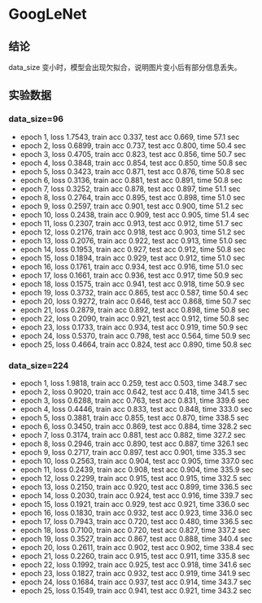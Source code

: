 
# GoogLeNet

## 结论

data_size 变小时，模型会出现欠拟合，说明图片变小后有部分信息丢失。

## 实验数据

### data_size=96

-   epoch 1, loss 1.7543, train acc 0.337, test acc 0.669, time 57.1 sec
-   epoch 2, loss 0.6899, train acc 0.737, test acc 0.800, time 50.4 sec
-   epoch 3, loss 0.4705, train acc 0.823, test acc 0.856, time 50.7 sec
-   epoch 4, loss 0.3848, train acc 0.854, test acc 0.850, time 50.8 sec
-   epoch 5, loss 0.3423, train acc 0.871, test acc 0.876, time 50.8 sec
-   epoch 6, loss 0.3136, train acc 0.881, test acc 0.891, time 50.8 sec
-   epoch 7, loss 0.3252, train acc 0.878, test acc 0.897, time 51.1 sec
-   epoch 8, loss 0.2764, train acc 0.895, test acc 0.898, time 51.0 sec
-   epoch 9, loss 0.2597, train acc 0.901, test acc 0.900, time 51.2 sec
-   epoch 10, loss 0.2438, train acc 0.909, test acc 0.905, time 51.4 sec
-   epoch 11, loss 0.2307, train acc 0.913, test acc 0.912, time 51.7 sec
-   epoch 12, loss 0.2176, train acc 0.918, test acc 0.903, time 51.2 sec
-   epoch 13, loss 0.2076, train acc 0.922, test acc 0.913, time 51.0 sec
-   epoch 14, loss 0.1953, train acc 0.927, test acc 0.912, time 50.8 sec
-   epoch 15, loss 0.1894, train acc 0.929, test acc 0.912, time 51.0 sec
-   epoch 16, loss 0.1761, train acc 0.934, test acc 0.916, time 51.0 sec
-   epoch 17, loss 0.1661, train acc 0.936, test acc 0.917, time 50.9 sec
-   epoch 18, loss 0.1575, train acc 0.941, test acc 0.918, time 50.9 sec
-   epoch 19, loss 0.3732, train acc 0.865, test acc 0.587, time 50.4 sec
-   epoch 20, loss 0.9272, train acc 0.646, test acc 0.868, time 50.7 sec
-   epoch 21, loss 0.2879, train acc 0.892, test acc 0.898, time 50.8 sec
-   epoch 22, loss 0.2090, train acc 0.921, test acc 0.912, time 50.8 sec
-   epoch 23, loss 0.1733, train acc 0.934, test acc 0.919, time 50.9 sec
-   epoch 24, loss 0.5370, train acc 0.798, test acc 0.564, time 50.9 sec
-   epoch 25, loss 0.4664, train acc 0.824, test acc 0.890, time 50.8 sec

### data_size=224

-   epoch 1, loss 1.9818, train acc 0.259, test acc 0.503, time 348.7 sec
-   epoch 2, loss 0.9020, train acc 0.642, test acc 0.418, time 341.5 sec
-   epoch 3, loss 0.6288, train acc 0.763, test acc 0.831, time 339.6 sec
-   epoch 4, loss 0.4446, train acc 0.833, test acc 0.848, time 333.0 sec
-   epoch 5, loss 0.3881, train acc 0.855, test acc 0.870, time 338.5 sec
-   epoch 6, loss 0.3450, train acc 0.869, test acc 0.884, time 328.2 sec
-   epoch 7, loss 0.3174, train acc 0.881, test acc 0.882, time 327.2 sec
-   epoch 8, loss 0.2946, train acc 0.890, test acc 0.887, time 326.1 sec
-   epoch 9, loss 0.2717, train acc 0.897, test acc 0.901, time 335.3 sec
-   epoch 10, loss 0.2563, train acc 0.904, test acc 0.905, time 337.0 sec
-   epoch 11, loss 0.2439, train acc 0.908, test acc 0.904, time 335.9 sec
-   epoch 12, loss 0.2299, train acc 0.915, test acc 0.915, time 332.5 sec
-   epoch 13, loss 0.2150, train acc 0.920, test acc 0.899, time 336.5 sec
-   epoch 14, loss 0.2030, train acc 0.924, test acc 0.916, time 339.7 sec
-   epoch 15, loss 0.1921, train acc 0.929, test acc 0.921, time 336.0 sec
-   epoch 16, loss 0.1830, train acc 0.932, test acc 0.923, time 336.0 sec
-   epoch 17, loss 0.7943, train acc 0.720, test acc 0.480, time 336.5 sec
-   epoch 18, loss 0.7100, train acc 0.720, test acc 0.827, time 337.2 sec
-   epoch 19, loss 0.3527, train acc 0.867, test acc 0.888, time 340.4 sec
-   epoch 20, loss 0.2611, train acc 0.902, test acc 0.902, time 338.4 sec
-   epoch 21, loss 0.2260, train acc 0.915, test acc 0.911, time 335.8 sec
-   epoch 22, loss 0.1992, train acc 0.925, test acc 0.918, time 341.6 sec
-   epoch 23, loss 0.1827, train acc 0.932, test acc 0.919, time 341.9 sec
-   epoch 24, loss 0.1684, train acc 0.937, test acc 0.914, time 343.7 sec
-   epoch 25, loss 0.1549, train acc 0.941, test acc 0.921, time 343.2 sec
